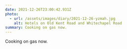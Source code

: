 ```yaml
---
date: 2021-12-26T23:00:42.931Z
photo:
  - url: /assets/images/diary/2021-12-26-yzmah.jpg
    alt: Hotels on Old Kent Road and Whitechapel Road
summary: Cooking on gas now.
---
```

Cooking on gas now. 
